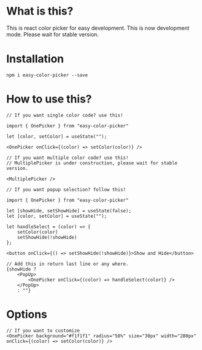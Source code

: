 # What is this?

This is react color picker for easy development. This is now development mode. Please wait for stable version.

# Installation

```
npm i easy-color-picker --save
```

# How to use this?

```
// If you want single color code? use this!

import { OnePicker } from "easy-color-picker"

let [color, setColor] = useState("");

<OnePicker onClick={(color) => setColor(color)} />
```

```
// If you want multiple color code? use this!
// MultiplePicker is under construction, please wait for stable version.

<MultiplePicker />
```

```
// If you want popup selection? follow this!

import { OnePicker } from "easy-color-picker"

let [showHide, setShowHide] = useState(false);
let [color, setColor] = useState("");

let handleSelect = (color) => {
    setColor(color)
    setShowHide(!showHide)
};

<button onClick={() => setShowHide(!showHide)}>Show and Hide</button>

// Add this in return last line or any where.
{showHide ?
    <PopUp>
        <OnePicker onClick={(color) => handleSelect(color)} />
    </PopUp>
    : ""}
```

# Options

```
// If you want to customize
<OnePicker background="#f1f1f1" radius="50%" size="30px" width="280px" onClick={(color) => setColor(color)} />
```
